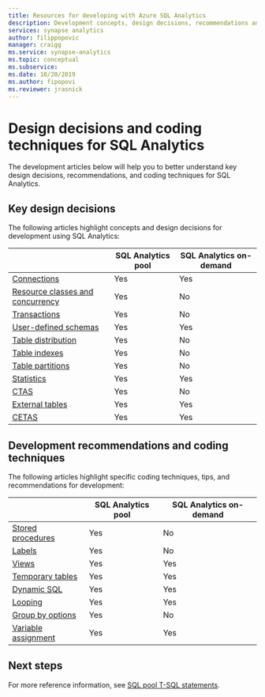 ```yaml
---
title: Resources for developing with Azure SQL Analytics
description: Development concepts, design decisions, recommendations and coding techniques for SQL Analytics.
services: synapse analytics
author: filippopovic
manager: craigg
ms.service: synapse-analytics
ms.topic: conceptual
ms.subservice:
ms.date: 10/20/2019
ms.author: fipopovi
ms.reviewer: jrasnick
---
```


# Design decisions and coding techniques for SQL Analytics
The development articles below will help you to better understand key design decisions, recommendations, and coding techniques for SQL Analytics.

## Key design decisions
The following articles highlight concepts and design decisions for development using SQL Analytics:

|                                                          |   SQL Analytics pool   | SQL Analytics on-demand |
| -----------------------------------------------------    | ---- | ---- |
| [Connections](connect-overview.md)                               | Yes | Yes |
| [Resource classes and concurrency](workload-management-resource-classes.md) | Yes    | No |
| [Transactions](development-transactions.md)                             | Yes | No |
| [User-defined schemas](development-user-defined-schemas.md)             | Yes | Yes |
| [Table distribution](../../sql-data-warehouse/sql-data-warehouse-tables-distribute.md)               | Yes | No |
| [Table indexes](../../sql-data-warehouse/sql-data-warehouse-tables-index.md)                          | Yes | No |
| [Table partitions](../../sql-data-warehouse/sql-data-warehouse-tables-partition.md)                     | Yes | No |
| [Statistics](azure-synapse-development-tables-statistics.md)           | Yes | Yes |
| [CTAS](../../sql-data-warehouse/sql-data-warehouse-develop-ctas.md)                      | Yes | No |
| [External tables](development-tables-external-tables.md) | Yes | Yes |
| [CETAS](development-tables-cetas.md)                     | Yes | Yes |


## Development recommendations and coding techniques
The following articles highlight specific coding techniques, tips, and recommendations for development:

|                                            | SQL Analytics pool | SQL Analytics on-demand |
| ------------------------------------------ | ------------------ | ----------------------- |
| [Stored procedures](development-stored-procedures.md)     | Yes                | No                      |
| [Labels](development-label.md)                           | Yes                | No                      |
| [Views](development-views.md)                            | Yes                | Yes                     |
| [Temporary tables](azure-synapse-development-tables-temporary.md)       | Yes                | Yes                     |
| [Dynamic SQL](development-dynamic-sql.md)                 | Yes                | Yes                     |
| [Looping](development-loops.md)                         | Yes                | Yes                     |
| [Group by options](development-group-by-options.md)       | Yes                | No                      |
| [Variable assignment](development-variable-assignment.md) | Yes                | Yes                     |



## Next steps
For more reference information, see [SQL pool T-SQL statements](../../sql-data-warehouse/sql-data-warehouse-reference-tsql-statements.md).



